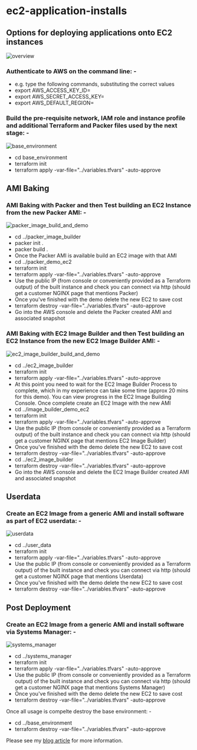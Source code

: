 # ec2-application-installs
## Options for deploying applications onto EC2 instances
![overview](images/overview.jpg)

### Authenticate to AWS on the command line: -
 - e.g. type the following commands, substituting the correct values
 - export AWS_ACCESS_KEY_ID=<Enter your access key>
 - export AWS_SECRET_ACCESS_KEY=<Enter your secret access key>
 - export AWS_DEFAULT_REGION=<Enter your region>


### Build the pre-requisite network, IAM role and instance profile and additional Terraform and Packer files used by the next stage: -
![base_environment](images/base_environment.jpg)
 - cd base_environment
 - terraform init
 - terraform apply -var-file="../variables.tfvars" -auto-approve

## AMI Baking
### AMI Baking with Packer and then Test building an EC2 Instance from the new Packer AMI: -
![packer_image_build_and_demo](images/packer_image_build_and_demo.jpg)
  - cd ../packer_image_builder
  - packer init .
  - packer build .
  - Once the Packer AMI is available build an EC2 image with that AMI
  - cd ../packer_demo_ec2
  - terraform init
  - terraform apply -var-file="../variables.tfvars" -auto-approve
  - Use the public IP (from console or conveniently provided as a Terraform output) of the built instance and check you can connect via http (should get a customer NGINX page that mentions Packer)
  - Once you've finished with the demo delete the new EC2 to save cost
  - terraform destroy -var-file="../variables.tfvars" -auto-approve
  - Go into the AWS console and delete the Packer created AMI and associated snapshot

### AMI Baking with EC2 Image Builder and then Test building an EC2 Instance from the new EC2 Image Builder AMI: -
![ec2_image_builder_build_and_demo](images/ec2_image_builder_build_and_demo.jpg)
  - cd ../ec2_image_builder
  - terraform init
  - terraform apply -var-file="../variables.tfvars" -auto-approve
  - At this point you need to wait for the EC2 Image Builder Process to complete, which in my experience can take some time (approx 20 mins for this demo).  You can view progress in the EC2 Image Building Console.  Once complete create an EC2 Image with the new AMI
  - cd ../image_builder_demo_ec2
  - terraform init
  - terraform apply -var-file="../variables.tfvars" -auto-approve
  - Use the public IP (from console or conveniently provided as a Terraform output) of the built instance and check you can connect via http (should get a customer NGINX page that mentions EC2 Image Builder)
  - Once you've finished with the demo delete the new EC2 to save cost
  - terraform destroy -var-file="../variables.tfvars" -auto-approve
  - cd ../ec2_image_builder
  - terraform destroy -var-file="../variables.tfvars" -auto-approve
  - Go into the AWS console and delete the EC2 Image Builder created AMI and associated snapshot

## Userdata
### Create an EC2 Image from a generic AMI and install software as part of EC2 userdata: -
  ![userdata](images/userdata.jpg)
  - cd ../user_data
  - terraform init
  - terraform apply -var-file="../variables.tfvars" -auto-approve
  - Use the public IP (from console or conveniently provided as a Terraform output) of the built instance and check you can connect via http (should get a customer NGINX page that mentions Userdata)
  - Once you've finished with the demo delete the new EC2 to save cost
  - terraform destroy -var-file="../variables.tfvars" -auto-approve

## Post Deployment
### Create an EC2 Image from a generic AMI and install software via Systems Manager: -
  ![systems_manager](images/systems_manager.jpg)
  - cd ../systems_manager
  - terraform init
  - terraform apply -var-file="../variables.tfvars" -auto-approve
  - Use the public IP (from console or conveniently provided as a Terraform output) of the built instance and check you can connect via http (should get a customer NGINX page that mentions Systems Manager)
  - Once you've finished with the demo delete the new EC2 to save cost
  - terraform destroy -var-file="../variables.tfvars" -auto-approve

  Once all usage is compelte destroy the base environment: -
   - cd ../base_environment
   - terraform destroy -var-file="../variables.tfvars" -auto-approve

  Please see my [blog article](https://markrosscloud.medium.com/) for more information.